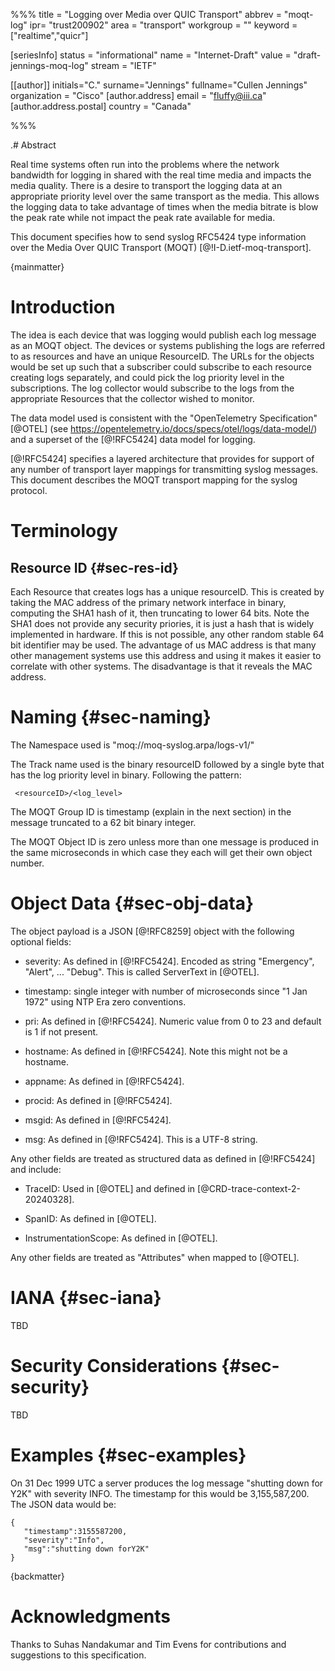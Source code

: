 %%%
title = "Logging over Media over QUIC Transport"
abbrev = "moqt-log"
ipr= "trust200902"
area = "transport"
workgroup = ""
keyword = ["realtime","quicr"]

[seriesInfo]
status = "informational"
name = "Internet-Draft"
value = "draft-jennings-moq-log"
stream = "IETF"

[[author]]
initials="C."
surname="Jennings"
fullname="Cullen Jennings"
organization = "Cisco"
[author.address]
email = "fluffy@iii.ca"
[author.address.postal]
country = "Canada"

%%%

.# Abstract

Real time systems often run into the problems where the network bandwidth
for logging in shared with the real time media and impacts the media
quality. There is a desire to transport the logging data at an
appropriate priority level over the same transport as the media. This
allows the logging data to take advantage of times when the media
bitrate is blow the peak rate while not impact the peak rate available
for media.

This document specifies how to send syslog RFC5424 type information over the
Media Over QUIC Transport (MOQT) [@!I-D.ietf-moq-transport].

{mainmatter}

# Introduction 

The idea is each device that was logging would publish each log message
as an MOQT object. The devices or systems publishing the logs are referred to
as resources and have an unique ResourceID. The URLs for the objects
would be set up such that a subscriber could subscribe to each resource
creating logs separately, and could pick the log priority level in the
subscriptions. The log collector would subscribe to the logs from
the appropriate Resources that the collector wished to monitor.

The data model used is consistent with the "OpenTelemetry
Specification" [@OTEL] (see
https://opentelemetry.io/docs/specs/otel/logs/data-model/) and a
superset of the [@!RFC5424] data model for logging.

[@!RFC5424]  specifies a layered architecture that provides for support
of any number of transport layer mappings for transmitting syslog
messages.  This document describes the MOQT transport mapping for the
syslog protocol.


# Terminology

## Resource ID {#sec-res-id}

Each Resource that creates logs has a unique resourceID. This is
created by taking the MAC address of the primary network interface in
binary, computing the SHA1 hash of it, then truncating to lower 64
bits. Note the SHA1 does not provide any security priories, it is just a
hash that is widely implemented in hardware. If this is not possible,
any other random stable 64 bit identifier may be used. The advantage of
us MAC address is that many other management systems use this address
and using it makes it easier to correlate with other systems. The
disadvantage is that it reveals the MAC address.


# Naming {#sec-naming}

The Namespace used is "moq://moq-syslog.arpa/logs-v1/"

The Track name used is the binary resourceID followed by a single byte
that has the log priority level in binary. Following the pattern:

~~~
 <resourceID>/<log_level>
~~~

The MOQT Group ID is timestamp (explain in the next section) in the message
truncated to a 62 bit binary integer.

The MOQT Object ID is zero unless more than one message is produced in
the same microseconds in which case they each will get their own object
number.


# Object Data  {#sec-obj-data}

The object payload is a JSON [@!RFC8259] object with the following optional fields:

* severity: As defined in [@!RFC5424]. Encoded as string "Emergency",
"Alert", ... "Debug". This is called ServerText in [@OTEL].

* timestamp: single integer with number of microseconds since "1 Jan 1972"
using NTP Era zero conventions.

* pri: As defined in [@!RFC5424]. Numeric value from 0 to 23 and default is 1
if not present.

* hostname: As defined in [@!RFC5424]. Note this might not be a hostname.

* appname: As defined in [@!RFC5424]. 

* procid: As defined in [@!RFC5424]. 

* msgid: As defined in [@!RFC5424]. 

* msg: As defined in [@!RFC5424]. This is a UTF-8 string. 

Any other fields are treated as structured data as defined in [@!RFC5424]
and include:

* TraceID: Used in [@OTEL] and defined in [@CRD-trace-context-2-20240328].

* SpanID: As defined in [@OTEL]. 

* InstrumentationScope: As defined in [@OTEL]. 

Any other fields are treated as "Attributes" when mapped to [@OTEL].

# IANA {#sec-iana}

TBD

# Security Considerations {#sec-security}

TBD

# Examples {#sec-examples}

On 31 Dec 1999 UTC a server produces the log message "shutting down for
Y2K" with severity INFO.  The timestamp for this would be
3,155,587,200. The JSON data would be:

```
{
   "timestamp":3155587200,
   "severity":"Info",
   "msg":"shutting down forY2K"
}
```

{backmatter}

# Acknowledgments

Thanks to Suhas Nandakumar and Tim Evens for contributions and
suggestions to this specification.


<reference anchor='CRD-trace-context-2-20240328'
           target='https://www.w3.org/TR/2024/CRD-trace-context-2-20240328/'>
  <front>
    <title>Trace Context Level 2</title>
    <author fullname='Sergey Kanzhelev' surname='Kanzhelev' initials='S.'/>
    <author fullname='Daniel Dyla' surname='Dyla' initials='D.'/>
    <author fullname='Yuri Shkuro' surname='Shkuro' initials='Y.'/>
    <author fullname='J. Kalyana Sundaram' surname='Sundaram' initials='J. K.'/>
    <author fullname='Bastian Krol' surname='Krol' initials='B.'/>
    <date year='2024' month='March' day='28'/>
  </front>
  <seriesInfo name='W3C' value='CRD-trace-context-2-20240328'/>
</reference>


<reference anchor='OTEL'
           target='https://opentelemetry.io/docs/specs/otel/logs/'>
  <front>
    <title>OpenTelemetry Specification 1.34.0</title>
     <author fullname='Armin Ruech' surname='Ruech' initials='A.'/>
    <date year='2024' month='June' day='11'/>
  </front>
</reference>



